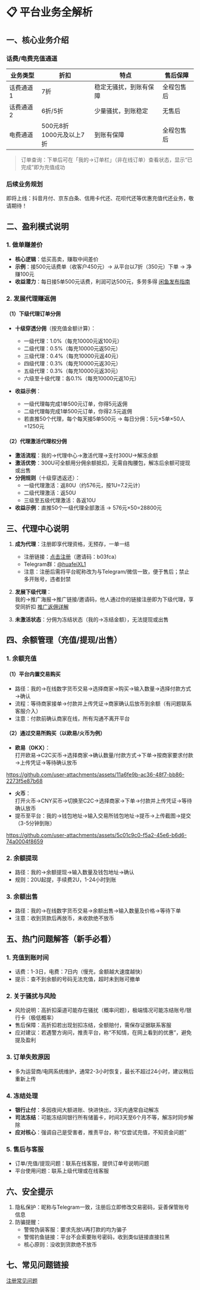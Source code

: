 # 📋 平台业务全解析

## 一、核心业务介绍
### 话费/电费充值通道
| 业务类型       | 折扣       | 特点                              | 售后保障          |
|----------------|------------|-----------------------------------|-------------------|
| 话费通道1      | 7折        | 稳定无骚扰，到账有保障            | 全程包售后        |
| 话费通道2      | 6折/5折    | 少量骚扰，到账稳定                | 无售后            |
| 电费通道       | 500元8折<br>1000元及以上7折 | 到账有保障                        | 全程包售后        |

> 订单查询：下单后可在「我的→订单栏」（非在线订单）查看状态，显示“已完成”即为充值成功


### 后续业务规划
即将上线：抖音月付、京东白条、信用卡代还、花呗代还等优惠充值代还业务，敬请期待！


## 二、盈利模式说明
### 1. 做单赚差价
- **核心逻辑**：低买高卖，赚取中间差价  
- **示例**：接500元话费单（收客户450元）→ 从平台以7折（350元）下单 → 净赚100元  
- **收益潜力**：每日接5单500元话费，利润可达500元，多劳多得
[闲鱼发布指南](https://huafeixl1.github.io/post/xian-yu-fa-bu-zhi-nan.html)

### 2. 发展代理赚返佣
#### （1）下级代理订单分佣
- **十级穿透分佣**（按充值金额计算）：  
  - 一级代理：1.0%（每充10000元返100元）  
  - 二级代理：0.5%（每充10000元返50元）  
  - 三级代理：0.4%（每充10000元返40元）  
  - 四级代理：0.3%（每充10000元返30元）  
  - 五级代理：0.3%（每充10000元返30元）  
  - 六级至十级代理：各0.1%（每充10000元返10元）  

- **收益示例**：  
  - 一级代理每完成1单500元订单，你得5元返佣  
  - 二级代理每完成1单500元订单，你得2.5元返佣  
  - 若直推50个代理，每个每天接5单500元 → 每日分佣：5元×5单×50人=1250元  


#### （2）代理激活代理权分佣
- **激活流程**：我的→代理中心→激活代理→支付300U→解冻余额  
- **激活优势**：300U可全额用分佣余额抵扣，无需自掏腰包，解冻后余额可提现或出售  
- **分佣规则**（十级穿透返还）：  
  - 一级代理激活：返80U（约576元，按1U=7.2元计）  
  - 二级代理激活：返50U  
  - 三级至五级代理激活：各返10U  
- **收益示例**：直推50个一级代理全部激活 → 576元×50=28800元  


## 三、代理中心说明
1. **成为代理**：注册即享代理资格，无预存，一单一结  
   - 注册链接：[点击注册](https://h5.xlthshop.com/#/pages/auth/register?inviteCode=b03fca)（邀请码：b03fca）  
   -  Telegram群：[@huafeiXL1](https://t.me/huafeiXL1)  
   - 注意：注册后需将平台昵称改为与Telegram/微信一致，便于售后；禁止多开账号，违者封禁  

2. **发展下级代理**：  
   我的→推广海报→推广链接/邀请码，他人通过你的链接注册即为下级代理，享受同折扣  [推广返佣详解](https://huafeixl1.github.io/post/tui-guang-fan-yong.html)

3. **未激活状态**：分佣为冻结状态（我的→冻结金额），无法提现或出售  


## 四、余额管理（充值/提现/出售）
### 1. 余额充值
#### （1）平台内置交易购买
- 路径：我的→在线数字货币交易→选择商家→购买→输入数量→选择付款方式→确认  
- 流程：等待商家接单→付款并上传凭证→商家确认后放币到余额（有问题联系客服介入）  
- 注意：付款前确认商家在线，所有沟通不离开平台  

#### （2）通过交易所购买（以欧易/火币为例）
- **欧易（OKX）**：  
  打开欧易→C2C买币→选择商家→确认数量/付款方式→下单→按商家要求付款→上传凭证→等待确认放币  
  
https://github.com/user-attachments/assets/11a6fe9b-ac36-48f7-bb86-2273f5e87b68
  
- **火币**：  
  打开火币→CNY买币→切换至C2C→选择商家→下单→付款并上传凭证→等待确认放币  
- 提币至平台：我的→钱包地址→输入交易所钱包地址→提币→上传截图→提交（3-5分钟到账）  

https://github.com/user-attachments/assets/5c01c9c0-f5a2-45e6-b6d6-74a0004f8659

### 2. 余额提现
- 路径：我的→余额提现→输入数量及钱包地址→确认  
- 规则：20U起提，手续费2U，1-24小时到账  


### 3. 余额出售
- 路径：我的→在线数字货币交易→余额出售→输入数量及价格→等待下单  
- 注意：收到货款后再放币，未收款绝不放币  


## 五、热门问题解答（新手必看）
### 1. 充值到账时间
- 话费：1-3日，电费：7日内（慢充，金额越大速度越快）  
- 提示：查不到余额的号码无法充值，超时未到账可撤单  


### 2. 关于骚扰与风险
- 风险说明：高折扣渠道可能存在骚扰（概率问题），极端情况可能冻结账号/银行卡（极低概率）  
- 售后保障：高折扣若出现划扣冻结，全额赔付，需保存证据联系客服  
- 应对建议：若遇警方询问，推责平台，称“不知情，在网上看到的优惠”，避免提及盈利  


### 3. 订单失败原因
- 多为运营商/电网系统维护，通常2-3小时恢复，最长不超过24小时，建议稍后重新上传  


### 4. 冻结处理
- **银行止付**：多因夜间大额进账、快进快出，3天内通常自动解冻  
- **司法冻结**：可能冻结同银行所有储蓄卡，时间3天至6个月不等，解冻时同步解除  
- **应对核心**：强调自己是受害者，推责平台，称“仅尝试充值，不知资金问题”  


### 5. 售后与客服
- 订单/充值/提现问题：联系在线客服，提供订单号说明问题  
- 平台使用问题：联系上级代理或在线客服  


## 六、安全提示
1. 隐私保护：昵称与Telegram一致，注册后立即修改交易密码，妥善保管账号信息  
2. 防骗提醒：  
   - 警惕伪装客服：要求先放U再打款的均为骗子  
   - 警惕钓鱼链接：平台不会索要账号密码，收到类似链接直接拉黑  
   - 核心原则：没收到货款绝不放币  


## 七、常见问题链接
[注册常见问题](http://97.74.89.252:9986/doc/135/ "问题")